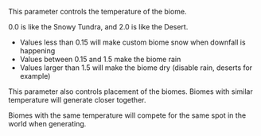 This parameter controls the temperature of the biome.

0.0 is like the Snowy Tundra, and 2.0 is like the Desert.

* Values less than 0.15 will make custom biome snow when downfall is happening
* Values between 0.15 and 1.5 make the biome rain
* Values larger than 1.5 will make the biome dry (disable rain, deserts for example)

This parameter also controls placement of the biomes. 
Biomes with similar temperature will generate closer together.

Biomes with the same temperature will compete for the same spot in the world when generating.